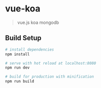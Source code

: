 # vue-koa

> vue.js koa mongodb

## Build Setup

``` bash
# install dependencies
npm install

# serve with hot reload at localhost:8080
npm run dev

# build for production with minification
npm run build
```
